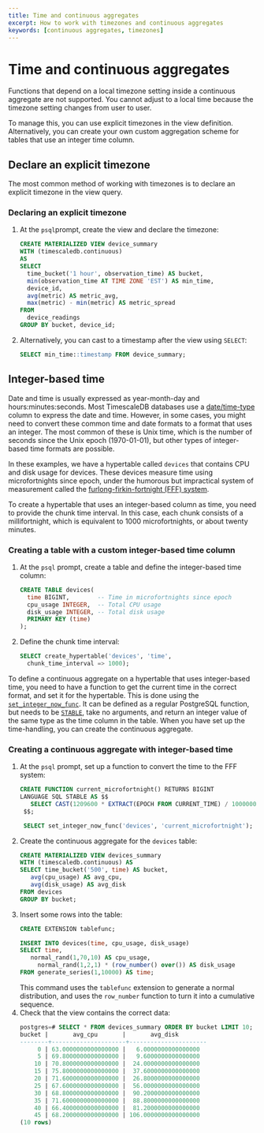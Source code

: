 ```yaml
---
title: Time and continuous aggregates
excerpt: How to work with timezones and continuous aggregates
keywords: [continuous aggregates, timezones]
---
```


# Time and continuous aggregates
Functions that depend on a local timezone setting inside a continuous aggregate
are not supported. You cannot adjust to a local time because the timezone setting
changes from user to user.

To manage this, you can use explicit timezones in the view definition.
Alternatively, you can create your own custom aggregation scheme for tables that
use an integer time column.

## Declare an explicit timezone
The most common method of working with timezones is to declare an explicit timezone in the view query.

<procedure>

### Declaring an explicit timezone
1.  At the `psql`prompt, create the view and declare the timezone:
    ```sql
    CREATE MATERIALIZED VIEW device_summary
    WITH (timescaledb.continuous)
    AS
    SELECT
      time_bucket('1 hour', observation_time) AS bucket,
      min(observation_time AT TIME ZONE 'EST') AS min_time,
      device_id,
      avg(metric) AS metric_avg,
      max(metric) - min(metric) AS metric_spread
    FROM
      device_readings
    GROUP BY bucket, device_id;
    ```
1.  Alternatively, you can cast to a timestamp after the view using `SELECT`:
    ```sql
    SELECT min_time::timestamp FROM device_summary;
    ```

</procedure>

## Integer-based time
Date and time is usually expressed as year-month-day and hours:minutes:seconds.
Most TimescaleDB databases use a [date/time-type][postgres-date-time] column to
express the date and time. However, in some cases, you might need to convert
these common time and date formats to a format that uses an integer. The most
common of these is Unix time, which is the number of seconds since the Unix
epoch (1970-01-01), but other types of integer-based time formats are possible.

In these examples, we have a hypertable called `devices` that contains CPU and
disk usage for devices. These devices measure time using microfortnights since
epoch, under the humorous but impractical system of measurement called the
[furlong-firkin-fortnight (FFF) system][fff-system].

To create a hypertable that uses an integer-based column as time, you need to
provide the chunk time interval. In this case, each chunk consists of a
millifortnight, which is equivalent to 1000 microfortnights, or about twenty
minutes.

<procedure>

### Creating a table with a custom integer-based time column
1.  At the `psql` prompt, create a table and define the integer-based time column:
    ```sql
    CREATE TABLE devices(
      time BIGINT,        -- Time in microfortnights since epoch
      cpu_usage INTEGER,  -- Total CPU usage
      disk_usage INTEGER, -- Total disk usage
      PRIMARY KEY (time)
    );
    ```
1.  Define the chunk time interval:
    ```sql
    SELECT create_hypertable('devices', 'time',
      chunk_time_interval => 1000);
    ```

</procedure>

To define a continuous aggregate on a hypertable that uses integer-based time, you need to have a function to get the current time in the correct format, and set it for the hypertable. This is done using the [`set_integer_now_func`][api-set-integer-now-func]. It can be defined as a regular PostgreSQL function, but needs to be [`STABLE`][pg-func-stable], take no arguments, and return an integer value of the same type as the time column in the table. When you have set up the time-handling, you can create the continuous aggregate.

<procedure>

### Creating a continuous aggregate with integer-based time
1.  At the `psql` prompt, set up a function to convert the time to the FFF system:
    ```sql
    CREATE FUNCTION current_microfortnight() RETURNS BIGINT
    LANGUAGE SQL STABLE AS $$
	   SELECT CAST(1209600 * EXTRACT(EPOCH FROM CURRENT_TIME) / 1000000 AS BIGINT)
     $$;

     SELECT set_integer_now_func('devices', 'current_microfortnight');
     ```
1.  Create the continuous aggregate for the `devices` table:
    ```sql
    CREATE MATERIALIZED VIEW devices_summary
    WITH (timescaledb.continuous) AS
    SELECT time_bucket('500', time) AS bucket,
       avg(cpu_usage) AS avg_cpu,
       avg(disk_usage) AS avg_disk
    FROM devices
    GROUP BY bucket;
    ```
1.  Insert some rows into the table:
    ```sql
    CREATE EXTENSION tablefunc;

    INSERT INTO devices(time, cpu_usage, disk_usage)
    SELECT time,
       normal_rand(1,70,10) AS cpu_usage,
	     normal_rand(1,2,1) * (row_number() over()) AS disk_usage
    FROM generate_series(1,10000) AS time;
    ```
    This command uses the `tablefunc` extension to generate a normal distribution, and uses the `row_number` function to turn it into a cumulative sequence.
1.  Check that the view contains the correct data:
    ```sql
    postgres=# SELECT * FROM devices_summary ORDER BY bucket LIMIT 10;
    bucket |       avg_cpu       |       avg_disk
    --------+---------------------+----------------------
         0 | 63.0000000000000000 |   6.0000000000000000
         5 | 69.8000000000000000 |   9.6000000000000000
        10 | 70.8000000000000000 |  24.0000000000000000
        15 | 75.8000000000000000 |  37.6000000000000000
        20 | 71.6000000000000000 |  26.8000000000000000
        25 | 67.6000000000000000 |  56.0000000000000000
        30 | 68.8000000000000000 |  90.2000000000000000
        35 | 71.6000000000000000 |  88.8000000000000000
        40 | 66.4000000000000000 |  81.2000000000000000
        45 | 68.2000000000000000 | 106.0000000000000000
    (10 rows)
    ```

</procedure>

[api-set-integer-now-func]: /api/:currentVersion:/hypertable/set_integer_now_func
[fff-system]: https://en.wikipedia.org/wiki/FFF_system
[pg-func-stable]: https://www.postgresql.org/docs/current/static/sql-createfunction.html
[postgres-date-time]: https://www.postgresql.org/docs/current/datatype-datetime.html
